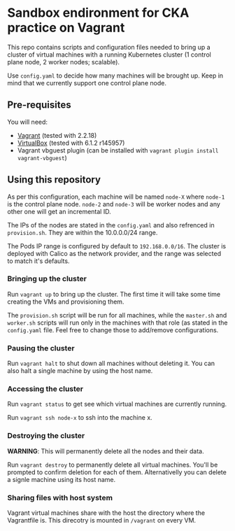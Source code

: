 # Sandbox endironment for CKA practice on Vagrant

This repo contains scripts and configuration files needed to bring up a cluster
of virtual machines with a running Kubernetes cluster (1 control plane node, 2
worker nodes; scalable).

Use `config.yaml` to decide how many machines will be brought up. Keep in mind
that we currently support one control plane node.

## Pre-requisites

You will need:
- [Vagrant](https://www.vagrantup.com/downloads.html) (tested with 2.2.18)
- [VirtualBox](https://www.virtualbox.org/wiki/Downloads) (tested with 6.1.2
  r145957)
- Vagrant vbguest plugin (can be installed with `vagrant plugin install
  vagrant-vbguest`)

## Using this repository

As per this configuration, each machine will be named `node-X` where `node-1` is
the control plane node. `node-2` and `node-3` will be worker nodes and any other
one will get an incremental ID.

The IPs of the nodes are stated in the `config.yaml` and also refrenced in
`provision.sh`. They are within the 10.0.0.0/24 range.

The Pods IP range is configured by default to `192.168.0.0/16`. The cluster is
deployed with Calico as the network provider, and the range was selected to
match it's defaults.

### Bringing up the cluster

Run `vagrant up` to bring up the cluster. The first time it will take some time
creating the VMs and provisioning them.

The `provision.sh` script will be run for all machines, while the `master.sh`
and `worker.sh` scripts will run only in the machines with that role (as stated
in the `config.yaml` file. Feel free to change those to add/remove
configurations.

### Pausing the cluster

Run `vagrant halt` to shut down all machines without deleting it. You can also
halt a single machine by using the host name.

### Accessing the cluster

Run `vagrant status` to get see which virtual machines are currently running.

Run `vagrant ssh node-x` to ssh into the machine x.

### Destroying the cluster

**WARNING**: This will permanently delete all the nodes and their data.

Run `vagrant destroy` to permanently delete all virtual machines. You'll be
prompted to confirm deletion for each of them. Alternativelly you can delete a
signle machine using its host name.

### Sharing files with host system

Vagrant virtual machines share with the host the directory where
the Vagrantfile is. This direcotry is mounted in `/vagrant` on every VM.
